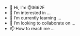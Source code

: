 - 👋 Hi, I’m @3662E
- 👀 I’m interested in ...
- 🌱 I’m currently learning ...
- 💞️ I’m looking to collaborate on ...
- 📫 How to reach me ...

<!---
3662E/3662E is a ✨ special ✨ repository because its `README.md` (this file) appears on your GitHub profile.
You can click the Preview link to take a look at your changes.
--->
